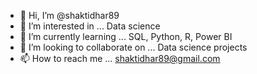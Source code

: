 - 👋 Hi, I’m @shaktidhar89
- 👀 I’m interested in ... Data science
- 🌱 I’m currently learning ... SQL, Python, R, Power BI
- 💞️ I’m looking to collaborate on ... Data science projects
- 📫 How to reach me ... shaktidhar89@gmail.com

<!---
shaktidhar89/shaktidhar89 is a ✨ special ✨ repository because its `README.md` (this file) appears on your GitHub profile.
You can click the Preview link to take a look at your changes.
--->
